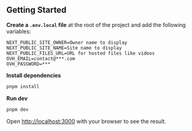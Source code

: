 ## Getting Started

**Create a `.env.local` file** at the root of the project and add the following variables:

```env
NEXT_PUBLIC_SITE_OWNER=Owner name to display
NEXT_PUBLIC_SITE_NAME=Site name to display
NEXT_PUBLIC_FILES_URL=URL for hosted files like videos
OVH_EMAIL=contact@***.com
OVH_PASSWORD=***
```


**Install dependencies**
```bash
pnpm install
```

**Run dev**
```bash
pnpm dev
```

Open [http://localhost:3000](http://localhost:3000) with your browser to see the result.
